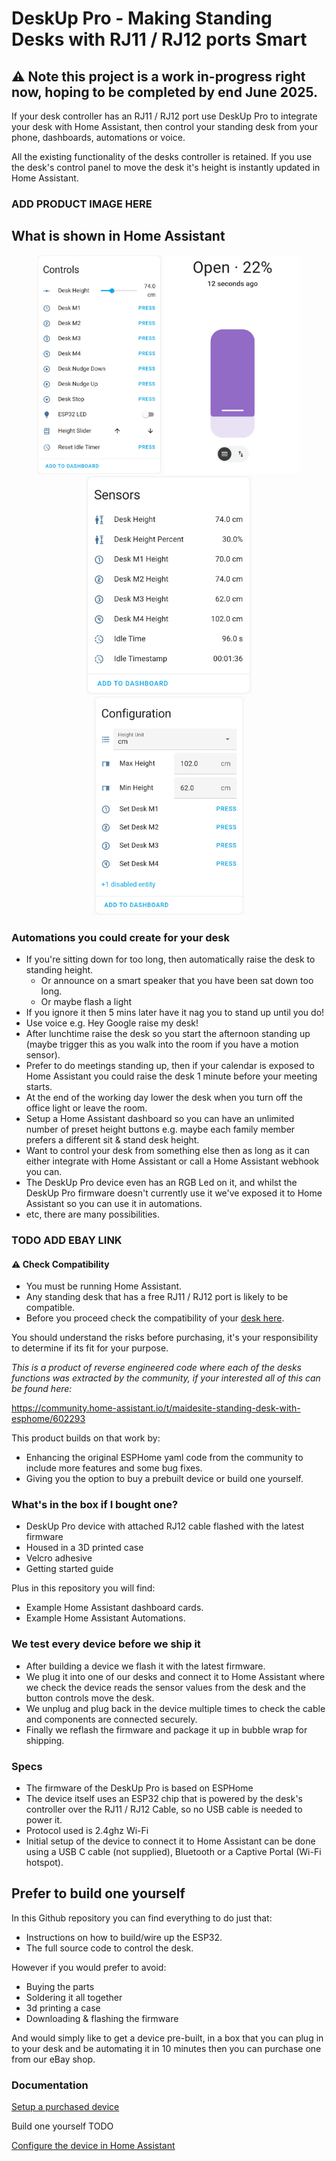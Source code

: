 # DeskUp Pro - Making Standing Desks with RJ11 / RJ12 ports Smart

## ⚠️ Note this project is a work in-progress right now, hoping to be completed by end June 2025. 

If your desk controller has an RJ11 / RJ12 port use DeskUp Pro to integrate your desk with Home Assistant, then control your standing desk from your phone, dashboards, automations or voice.

All the existing functionality of the desks controller is retained. If you use the desk's control panel to move the desk it's height is instantly updated in Home Assistant.

### ADD PRODUCT IMAGE HERE


## What is shown in Home Assistant
<p align="center">
  <img src="images/DeskUpPro-Controls.jpg" height="350px" />
  <img src="images/DeskUp-Pro-Cover-Slider.jpg" height="350px" />
  <img src="images/DeskUpPro-Sensors.jpg" height="350px" />
  <img src="images/DeskUpPro-Configuration.jpg" height="350px" />
</p>


### Automations you could create for your desk
- If you're sitting down for too long, then automatically raise the desk to standing height.
  - Or announce on a smart speaker that you have been sat down too long.
  - Or maybe flash a light
- If you ignore it then 5 mins later have it nag you to stand up until you do!
- Use voice e.g. Hey Google raise my desk!
- After lunchtime raise the desk so you start the afternoon standing up (maybe trigger this as you walk into the room if you have a motion sensor).
- Prefer to do meetings standing up, then if your calendar is exposed to Home Assistant you could raise the desk 1 minute before your meeting starts.
- At the end of the working day lower the desk when you turn off the office light or leave the room.
- Setup a Home Assistant dashboard so you can have an unlimited number of preset height buttons e.g. maybe each family member prefers a different sit & stand desk height.
- Want to control your desk from something else then as long as it can either integrate with Home Assistant or call a Home Assistant webhook you can.
- The DeskUp Pro device even has an RGB Led on it, and whilst the DeskUp Pro firmware doesn't currently use it we've exposed it to Home Assistant so you can use it in automations.
- etc, there are many possibilities.

### TODO ADD EBAY LINK


#### ⚠️ Check Compatibility
- You must be running Home Assistant.
- Any standing desk that has a free RJ11 / RJ12 port is likely to be compatible.
- Before you proceed check the compatibility of your [desk here](docs/compatibility.md).

You should understand the risks before purchasing, it's your responsibility to determine if its fit for your purpose. 

_This is a product of reverse engineered code where each of the desks functions was extracted by the community, if your interested all of this can be found here:_

https://community.home-assistant.io/t/maidesite-standing-desk-with-esphome/602293

This product builds on that work by: 
- Enhancing the original ESPHome yaml code from the community to include more features and some bug fixes.
- Giving you the option to buy a prebuilt device or build one yourself.


### What's in the box if I bought one?
- DeskUp Pro device with attached RJ12 cable flashed with the latest firmware
- Housed in a 3D printed case
- Velcro adhesive
- Getting started guide

Plus in this repository you will find:
- Example Home Assistant dashboard cards.
- Example Home Assistant Automations.


### We test every device before we ship it
- After building a device we flash it with the latest firmware.
- We plug it into one of our desks and connect it to Home Assistant where we check the device reads the sensor values from the desk and the button controls move the desk.
- We unplug and plug back in the device multiple times to check the cable and components are connected securely.
- Finally we reflash the firmware and package it up in bubble wrap for shipping.


### Specs
- The firmware of the DeskUp Pro is based on ESPHome
- The device itself uses an ESP32 chip that is powered by the desk's controller over the RJ11 / RJ12 Cable, so no USB cable is needed to power it.
- Protocol used is 2.4ghz Wi-Fi 
- Initial setup of the device to connect it to Home Assistant can be done using a USB C cable (not supplied), Bluetooth or a Captive Portal (Wi-Fi hotspot).


## Prefer to build one yourself 
In this Github repository you can find everything to do just that:
- Instructions on how to build/wire up the ESP32.
- The full source code to control the desk.

However if you would prefer to avoid:
- Buying the parts
- Soldering it all together
- 3d printing a case
- Downloading & flashing the firmware

And would simply like to get a device pre-built, in a box that you can plug in to your desk and be automating it in 10 minutes then you can purchase one from our eBay shop.


### Documentation
[Setup a purchased device](docs/setup/README.md)

Build one yourself TODO

[Configure the device in Home Assistant](docs/configuration/README.md)



